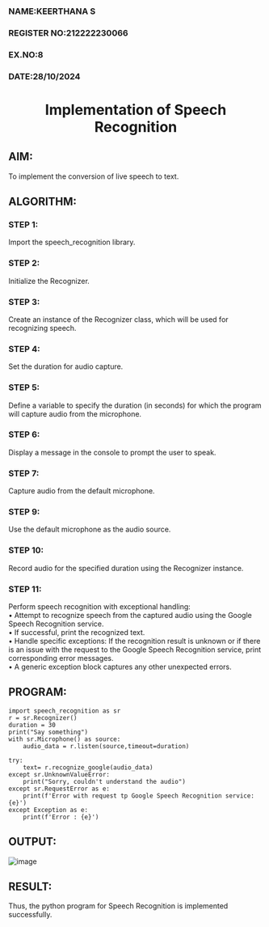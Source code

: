  <H3>NAME:KEERTHANA S</H3>
<H3>REGISTER NO:212222230066</H3>
<H3>EX.NO:8</H3>
<H3>DATE:28/10/2024</H3>
<H1 ALIGN =CENTER>Implementation of Speech Recognition</H1>

## AIM:
To implement the conversion of live speech to text.
## ALGORITHM:
### STEP 1:
Import the speech_recognition library.
### STEP 2:
Initialize the Recognizer.
### STEP 3:
Create an instance of the Recognizer class, which will be used for recognizing speech.
### STEP 4:
Set the duration for audio capture.
### STEP 5:
Define a variable to specify the duration (in seconds) for which the program will capture audio from the microphone.
### STEP 6:
Display a message in the console to prompt the user to speak.
### STEP 7:
Capture audio from the default microphone.
### STEP 9:
Use the default microphone as the audio source.
### STEP 10:
Record audio for the specified duration using the Recognizer instance.
### STEP 11:
Perform speech recognition with exceptional handling:<Br>
•	Attempt to recognize speech from the captured audio using the Google Speech Recognition service.<Br>
•	If successful, print the recognized text.<Br>
•	Handle specific exceptions: If the recognition result is unknown or if there is an issue with the request to the Google Speech Recognition service, print corresponding error messages.<Br>
•	A generic exception block captures any other unexpected errors.<Br>

## PROGRAM:
```PY
import speech_recognition as sr
r = sr.Recognizer()
duration = 30
print("Say something")
with sr.Microphone() as source:
    audio_data = r.listen(source,timeout=duration)

try:
    text= r.recognize_google(audio_data)
except sr.UnknownValueError:
    print("Sorry, couldn't understand the audio")
except sr.RequestError as e:
    print(f'Error with request tp Google Speech Recognition service: {e}')
except Exception as e:
    print(f'Error : {e}')
```

## OUTPUT:
![image](https://github.com/user-attachments/assets/c96e7b80-8474-43f4-a9e0-8fad643be4f2)

## RESULT:
Thus, the python program for Speech Recognition is implemented successfully.
